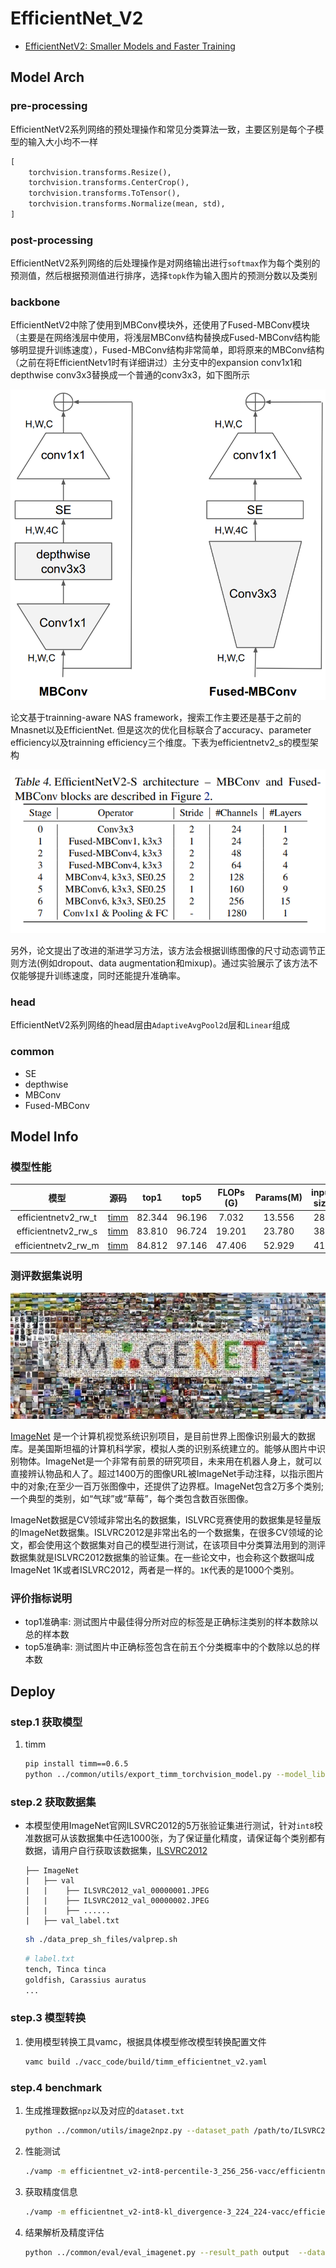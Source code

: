 # EfficientNet_V2

- [EfficientNetV2: Smaller Models and Faster Training](https://arxiv.org/abs/2104.00298)


## Model Arch

### pre-processing

EfficientNetV2系列网络的预处理操作和常见分类算法一致，主要区别是每个子模型的输入大小均不一样

```python
[
    torchvision.transforms.Resize(),
    torchvision.transforms.CenterCrop(),
    torchvision.transforms.ToTensor(),
    torchvision.transforms.Normalize(mean, std),
]
```

### post-processing

EfficientNetV2系列网络的后处理操作是对网络输出进行`softmax`作为每个类别的预测值，然后根据预测值进行排序，选择`topk`作为输入图片的预测分数以及类别

### backbone

EfficientNetV2中除了使用到MBConv模块外，还使用了Fused-MBConv模块（主要是在网络浅层中使用，将浅层MBConv结构替换成Fused-MBConv结构能够明显提升训练速度），Fused-MBConv结构非常简单，即将原来的MBConv结构（之前在将EfficientNetv1时有详细讲过）主分支中的expansion conv1x1和depthwise conv3x3替换成一个普通的conv3x3，如下图所示

<div align=center><img src="../../images/efficientnetv2/fused-mbconv.png"></div>

论文基于trainning-aware NAS framework，搜索工作主要还是基于之前的Mnasnet以及EfficientNet. 但是这次的优化目标联合了accuracy、parameter efficiency以及trainning efficiency三个维度。下表为efficientnetv2_s的模型架构

<div align=center><img src="../../images/efficientnetv2/arch.png"></div>

另外，论文提出了改进的渐进学习方法，该方法会根据训练图像的尺寸动态调节正则方法(例如dropout、data augmentation和mixup)。通过实验展示了该方法不仅能够提升训练速度，同时还能提升准确率。

### head

EfficientNetV2系列网络的head层由`AdaptiveAvgPool2d`层和`Linear`组成

### common

- SE
- depthwise
- MBConv
- Fused-MBConv


## Model Info

### 模型性能

|        模型         |                                               源码                                                |  top1  |  top5  | FLOPs (G) | Params(M) | input size |
| :-----------------: | :-----------------------------------------------------------------------------------------------: | :----: | :----: | :-------: | :-------: | :--------: |
| efficientnetv2_rw_t | [timm](https://github.com/rwightman/pytorch-image-models/blob/v0.6.5/timm/models/efficientnet.py) | 82.344 | 96.196 |   7.032   |  13.556   |    288     |
| efficientnetv2_rw_s | [timm](https://github.com/rwightman/pytorch-image-models/blob/v0.6.5/timm/models/efficientnet.py) | 83.810 | 96.724 |  19.201   |  23.780   |    384     |
| efficientnetv2_rw_m | [timm](https://github.com/rwightman/pytorch-image-models/blob/v0.6.5/timm/models/efficientnet.py) | 84.812 | 97.146 |  47.406   |  52.929   |    416     |



### 测评数据集说明

<div align=center><img src="../../images/datasets/imagenet.jpg"></div>

[ImageNet](https://image-net.org) 是一个计算机视觉系统识别项目，是目前世界上图像识别最大的数据库。是美国斯坦福的计算机科学家，模拟人类的识别系统建立的。能够从图片中识别物体。ImageNet是一个非常有前景的研究项目，未来用在机器人身上，就可以直接辨认物品和人了。超过1400万的图像URL被ImageNet手动注释，以指示图片中的对象;在至少一百万张图像中，还提供了边界框。ImageNet包含2万多个类别; 一个典型的类别，如“气球”或“草莓”，每个类包含数百张图像。

ImageNet数据是CV领域非常出名的数据集，ISLVRC竞赛使用的数据集是轻量版的ImageNet数据集。ISLVRC2012是非常出名的一个数据集，在很多CV领域的论文，都会使用这个数据集对自己的模型进行测试，在该项目中分类算法用到的测评数据集就是ISLVRC2012数据集的验证集。在一些论文中，也会称这个数据叫成ImageNet 1K或者ISLVRC2012，两者是一样的。`1K`代表的是1000个类别。

### 评价指标说明

- top1准确率: 测试图片中最佳得分所对应的标签是正确标注类别的样本数除以总的样本数
- top5准确率: 测试图片中正确标签包含在前五个分类概率中的个数除以总的样本数

## Deploy
### step.1 获取模型
1. timm
    ```bash
    pip install timm==0.6.5
    python ../common/utils/export_timm_torchvision_model.py --model_library timm  --model_name efficientnetv2_rw_t --save_dir ./onnx  --size 224 --pretrained_weights xxx.pth
    ```

### step.2 获取数据集
- 本模型使用ImageNet官网ILSVRC2012的5万张验证集进行测试，针对`int8`校准数据可从该数据集中任选1000张，为了保证量化精度，请保证每个类别都有数据，请用户自行获取该数据集，[ILSVRC2012](https://image-net.org/challenges/LSVRC/2012/index.php)

    ```
    ├── ImageNet
    |   ├── val
    |   |    ├── ILSVRC2012_val_00000001.JPEG
    │   |    ├── ILSVRC2012_val_00000002.JPEG
    │   |    ├── ......
    |   ├── val_label.txt
    ```

    ```bash
    sh ./data_prep_sh_files/valprep.sh
    ```

    ```bash
    # label.txt
    tench, Tinca tinca
    goldfish, Carassius auratus
    ...
    ```

### step.3 模型转换

1. 使用模型转换工具vamc，根据具体模型修改模型转换配置文件
    ```bash
   vamc build ./vacc_code/build/timm_efficientnet_v2.yaml
   ```


### step.4 benchmark

1. 生成推理数据`npz`以及对应的`dataset.txt`
    ```bash
    python ../common/utils/image2npz.py --dataset_path /path/to/ILSVRC2012_img_val --target_path  /path/to/input_npz  --text_path npz_datalist.txt
    ```
2. 性能测试
    ```bash
    ./vamp -m efficientnet_v2-int8-percentile-3_256_256-vacc/efficientnet_v2 --vdsp_params ./vacc_code/vdsp_params/timm-efficientnet_v2-vdsp_params.json  -i 16 -p 1 -b 20
    ```
    
3. 获取精度信息
    ```bash
    ./vamp -m efficientnet_v2-int8-kl_divergence-3_224_224-vacc/efficientnet_v2 --vdsp_params ./vacc_code/vdsp_params/timm-efficientnet_v2-vdsp_params.json  -i 16 -p 1 -b 20  --datalist npz_datalist.txt --path_output output
    ```
4. 结果解析及精度评估
   ```bash
   python ../common/eval/eval_imagenet.py --result_path output  --datalist npz_datalist.txt --label data/label/imagenet.txt
   ```
